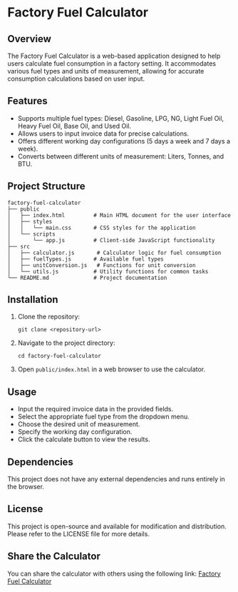 # Factory Fuel Calculator

## Overview
The Factory Fuel Calculator is a web-based application designed to help users calculate fuel consumption in a factory setting. It accommodates various fuel types and units of measurement, allowing for accurate consumption calculations based on user input.

## Features
- Supports multiple fuel types: Diesel, Gasoline, LPG, NG, Light Fuel Oil, Heavy Fuel Oil, Base Oil, and Used Oil.
- Allows users to input invoice data for precise calculations.
- Offers different working day configurations (5 days a week and 7 days a week).
- Converts between different units of measurement: Liters, Tonnes, and BTU.

## Project Structure
```
factory-fuel-calculator
├── public
│   ├── index.html         # Main HTML document for the user interface
│   ├── styles
│   │   └── main.css       # CSS styles for the application
│   └── scripts
│       └── app.js         # Client-side JavaScript functionality
├── src
│   ├── calculator.js       # Calculator logic for fuel consumption
│   ├── fuelTypes.js       # Available fuel types
│   ├── unitConversion.js   # Functions for unit conversion
│   └── utils.js           # Utility functions for common tasks
└── README.md              # Project documentation
```

## Installation
1. Clone the repository:
   ```
   git clone <repository-url>
   ```
2. Navigate to the project directory:
   ```
   cd factory-fuel-calculator
   ```
3. Open `public/index.html` in a web browser to use the calculator.

## Usage
- Input the required invoice data in the provided fields.
- Select the appropriate fuel type from the dropdown menu.
- Choose the desired unit of measurement.
- Specify the working day configuration.
- Click the calculate button to view the results.

## Dependencies
This project does not have any external dependencies and runs entirely in the browser.

## License
This project is open-source and available for modification and distribution. Please refer to the LICENSE file for more details.

## Share the Calculator
You can share the calculator with others using the following link: [Factory Fuel Calculator](<insert-link-here>)